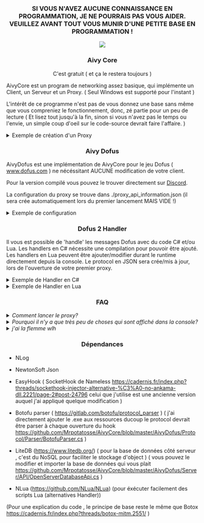 <h3 align="center">SI VOUS N'AVEZ AUCUNE CONNAISSANCE EN PROGRAMMATION, JE NE POURRAIS PAS VOUS AIDER. VEUILLEZ AVANT TOUT VOUS MUNIR D'UNE PETITE BASE EN PROGRAMMATION !</h3>

<p align="center">
  <img src="https://camo.githubusercontent.com/de3e9648ad06c6d749236ad24df6170fd599071f/68747470733a2f2f7062732e7477696d672e636f6d2f6d656469612f456a5f5a656c65585941492d45514e3f666f726d61743d6a7067266e616d653d6d656469756d"/>
</p>

<h3 align="center"> Aivy Core </h3>

<p align="center">C'est gratuit ( et ça le restera toujours )</p>

AivyCore est un program de networking assez basique, qui implémente un Client, un Serveur et un Proxy. ( Seul Windows est supporté pour l'instant )

L'intérêt de ce programme n'est pas de vous donnez une base sans même que vous compreniez le fonctionnement, donc, zé partie pour un peu de lecture ( Et lisez tout jusqu'à la fin, sinon si vous n'avez pas le temps ou l'envie, un simple coup d'oeil sur le code-source devrait faire l'affaire. )

<details>
	<summary>Exemple de création d'un Proxy</summary>

```csharp
class Program
{
        static OpenProxyApi _proxy_api;
        static ProxyEntityMapper _proxy_mapper;
        static ProxyRepository _proxy_repository;

        static ProxyCreatorRequest _proxy_creator;
        static ProxyActivatorRequest _proxy_activator;

        static void Main(string[] args)
        {
            configuration.AddRule(LogLevel.Info, LogLevel.Fatal, log_console);
            LogManager.Configuration = configuration;

            _proxy_api = new OpenProxyApi("./proxy_information_api.json");
            _proxy_mapper = new ProxyEntityMapper();
            _proxy_repository = new ProxyRepository(_proxy_api, _proxy_mapper);

            _proxy_creator = new ProxyCreatorRequest(_proxy_repository);
            _proxy_activator = new ProxyActivatorRequest(_proxy_repository);

            ProxyEntity proxy = _proxy_creator.Handle(@"VOTRE FICHIER EXECUTABLE", 666);
            proxy = _proxy_activator.Handle(proxy, true);

            Console.ReadLine();
	}
}
```
</details>

<h3 align="center"> Aivy Dofus </h3>

AivyDofus est une implémentation de AivyCore pour le jeu Dofus ( www.dofus.com ) ne nécéssitant AUCUNE modification de votre client.

Pour la version compilé vous pouvez le trouver directement sur <a href="https://discord.gg/2eS8BYUEt4">Discord</a>.

La configuration du proxy se trouve dans ./proxy_api_information.json (il sera crée automatiquement lors du premier lancement MAIS VIDE !)

<details>
	<summary>Exemple de configuration</summary>
	
```json
[
	{
	    "Name": "default",
	    "FolderPath": "D:\\AppDofus",
	    "ExeName": "Dofus",
	    "Type": 2,
	    "HookRedirectionIp": "127.0.0.1"
	}
]
```
Name = nom de votre configuration

FolderPath = Emplacement de votre Dossier App Dofus (celui qui contiendra l'éxécutable)

ExeName = Nom de votre fichier éxécutable sans l'extension .exe

Type = 0 -> sans type les packets seront directement transmis au serveur
       1 -> dofus retro ( pour l'instant il n'y a que les bases de l'implémentation)
       2 -> dofus 2.XX ( contient la (dé)sérialization des packets )
       
HookRedirectionIp = L'ip vers laquel sera transité tout les packets ( Laissez l'ip locale si vous ne voulez pas faire transitez les packets vers un autre serveur.

⚠ Surtout ne mettez pas les ips des serveurs de Dofus, ce n'est clairement pas l'intérêt de cette propriété ⚠ )

Pour lancer un proxy distant, vous devrez lancer AivyDofus sur votre machine distante avec une config avec le type 0. Et sur votre machine locale, vous devrez lancer AivyDofus
avec comme ip, l'ip de votre machine distante. AivyDofus devra être lancer sur le même port sur la machine distante et local.
</details>

<h3 align="center"> Dofus 2 Handler </h3>

Il vous est possible de 'handle' les messages Dofus avec du code C# et/ou Lua.
Les handlers en C# nécessite une compilation pour pouvoir être ajouté.
Les handlers en Lua peuvent être ajouter/modifier durant le runtime directement depuis la console. 
Le protocol en JSON sera crée/mis à jour, lors de l'ouverture de votre premier proxy.

<details>
	<summary>Exemple de Handler en C#</summary>
	
```csharp
// L'attribut doit être spécifié pour pouvoir handle le message , mettez l'attribut en commentaire si vous voulez désactivez le handle d'un message
    // ProxyHandler pour les proxys et ServerHandler pour les servers
    [ProxyHandler(ProtocolName = "ServerSelectionMessage")]
    // Votre class Handler doit hérité de AbstractMessageHandler https://github.com/Mrpotatosse/AivyCore/blob/master/AivyDofus/Handler/AbstractMessageHandler.cs
    public class ServerSelectionMessageHandler : AbstractMessageHandler
    {
        // optionel pour le log
        static readonly Logger logger = LogManager.GetCurrentClassLogger();
        
        // obligatoire , cette variable ne sert que pour le proxy 
        // à TRUE elle redirige directement les données reçu sans aucune modification ( du type du handler ici : ServerSelectionMessage )   
        // à FALSE elle bloque tout les packets reçu ( du type du handler ici : ServerSelectionMessage ) et vous devrez envoyer un message manuellement
        public override bool IsForwardingData => false;

        // le constructeur doit avoir ses arguments la :
        //  - AbstractClientReceiveCallback => _callback : contient
        //             ._tag -> un énum qui définie si le message provient du Client ou du Server
        //             ._client -> qui représente le client ayant activé le callback
        //             ._remote -> le client en lien ( pour le server la valeur est null ) ( pour le proxy , si _tag = Client alors _remote = Server sinon l'inverse )
        //             ._client_repository -> le stockage de tout les clients (à noté que vous pouvez éxécutez des actions depuis cette variable , mais il est préférable de les
        // créer sous forme de class , comme ceux déjà créer , pour éviter tout conflit au niveau de la liste de client )
        //             ._client_creator, ._client_linker, ._client_connector, ._client_disconnector -> differente class qui représente les actions possible sur un client
        //  - NetworkElement => _element : la base du message ( ce qui contient toutes les informations de lecture/écriture )
        //  - NetworkContentElement => _content : le contenu du message reçu
        // Le constructeur ne peux pas être modifié ( sinon il y a aura une erreur lors du runtime )
        public ServerSelectionMessageHandler(AbstractClientReceiveCallback callback,
                                             NetworkElement element,
                                             NetworkContentElement content)
            : base(callback, element, content)
        {

        }
        
        // OBLIGATOIRE , la fonction qui permet de Handle un message
        public override void Handle()
        {
            // Pour créer un message/type il faut passer par un NetworkContentElement
            NetworkContentElement custom_message = new NetworkContentElement()
            {
                field = 
                { "nomDeLaPropriété", null }, // valeur de la propriété
                { "protocol_id" , 0 } // sur certain type , il peut être obligatoire ( dans le protocol c'est si prefixed_by_type_id = true ) 
                // { ... }   
            };
        }
        
        // optionel
        public override void EndHandle()
        {
        
        }
        // optionel
        public override void Error(Exception e)
        {
            logger.Error(e);
        }
    }
```
</details>


<details>
	<summary>Exemple de Handler en Lua</summary>

```lua
-- no name restrictions
-- args restrictions
function HANDLER(callback, message, message_content)
	-- return true if message will be forwarded
	-- return false if not
	return true
end

-- check if handler already exist then remove exists
if ID ~= nil then proxy_handlers:Remove('ServerSelectionMessage', ID) end
-- adding handler
proxy_handlers:Add('ServerSelectionMessage', HANDLER)
```
</details>

<h3 align="center"> FAQ </h3>
<details>
	<summary><i>Comment lancer le proxy?</i></summary>
Vous devrez compilez le program et le lancer. Puis il suffit d'éxécuter du code Lua.
Voici un exemple de comment lancer un proxy 

```lua
-- Pour éviter de trop écrire dans la console, je vous recommande d'utiliser dofile('emplacement de votre fichier lua')
config = get_config('default') 
proxy = start_proxy_from_config(config, 666)
-- remote_proxy = start_remote_proxy_from_config(config, 666)
```
<a href="https://www.youtube.com/watch?v=FNYT1cn1AmI">Une petit vidéo youtube pour mieux illustrer</a>
</details>

<details>
	<summary><i>Pourquoi il n'y a que très peu de choses qui sont affiché dans la console?</i></summary>
Par default, les logs via NLog ne sont pas affiché, si vous voulez les affichés, il faudra écrire 'log' dans la console. Une fois les logs activé, il faudra redémarrer AivyCore 
pour retirer l'affichages des logs. 
	
⚠ Seul le nom et l'id des messages seront affiché! ⚠ Pour afficher le contenu, vous avez le choix. 
Si vous voulez affiché le contenu d'un message spécifique, utilisez un handler. Sinon RDV dans la class https://github.com/Mrpotatosse/AivyCore/blob/master/AivyDofus/Proxy/Callbacks/DofusProxyClientReceiveCallback.cs à la ligne 168 ajouter cette 
ligne : 

```csharp
logger.Info($"{data_content}");
```
</details>

<details>
	<summary><i>j'ai la flemme wlh</i></summary>
	='( je rajouterai plus tard
</details>

<h3 align="center"> Dépendances </h3>

- NLog

- NewtonSoft Json

- EasyHook ( SocketHook de Nameless https://cadernis.fr/index.php?threads/sockethook-injector-alternative-%C3%A0-no-ankama-dll.2221/page-2#post-24796 celui que j'utilise est une ancienne version auquel j'ai appliqué quelque modification )

- Botofu parser ( https://gitlab.com/botofu/protocol_parser ) ( j'ai directement ajouter le .exe aux ressources ducoup le protocol devrait être parser à chaque ouverture du hook  https://github.com/Mrpotatosse/AivyCore/blob/master/AivyDofus/Protocol/Parser/BotofuParser.cs )
  
- LiteDB (https://www.litedb.org/) ( pour la base de données côté serveur , c'est du NoSQL pour faciliter le stockage d'object ) ( vous pouvez le modifier et importer la base de données qui vous plait https://github.com/Mrpotatosse/AivyCore/blob/master/AivyDofus/Server/API/OpenServerDatabaseApi.cs )

- NLua (https://github.com/NLua/NLua) (pour éxécuter facilement des scripts Lua (alternatives Handler))

(Pour une explication du code , le principe de base reste le même que Botox https://cadernis.fr/index.php?threads/botox-mitm.2551/ )
